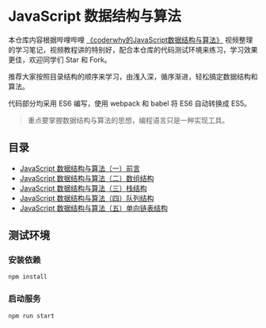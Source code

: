 # JavaScript 数据结构与算法

本仓库内容根据哔哩哔哩 [《coderwhy的JavaScript数据结构与算法》](https://www.bilibili.com/video/BV1x7411L7Q7?p=1) 视频整理的学习笔记，视频教程讲的特别好，配合本仓库的代码测试环境来练习，学习效果更佳，欢迎同学们 Star 和 Fork。  

推荐大家按照目录结构的顺序来学习，由浅入深，循序渐进，轻松搞定数据结构和算法。

代码部分均采用 ES6 编写，使用 webpack 和 babel 将 ES6 自动转换成 ES5。

> 重点要掌握数据结构与算法的思想，编程语言只是一种实现工具。

## 目录

- [JavaScript 数据结构与算法（一）前言](./assets/doc/JavaScript数据结构与算法（一）前言.md)
- [JavaScript 数据结构与算法（二）数组结构](./assets/doc/JavaScript数据结构与算法（二）数组结构.md)
- [JavaScript 数据结构与算法（三）栈结构](./assets/doc/JavaScript数据结构与算法（三）栈结构.md)
- [JavaScript 数据结构与算法（四）队列结构](./assets/doc/JavaScript数据结构与算法（四）队列结构.md)
- [JavaScript 数据结构与算法（五）单向链表结构](./assets/doc/JavaScript数据结构与算法（五）单向链表结构.md)

## 测试环境

### 安装依赖
```bash
npm install
```

### 启动服务
```bash
npm run start
```
